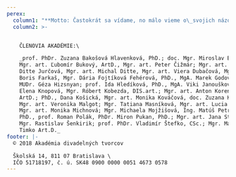```yaml
---
perex:
  column1: "**Motto: Častokrát sa vídame, no málo vieme o\_svojich názoroch.**\\\n**_(V. J.)_**\\\nHodnotové i odborné kritériá v našom divadelnom spoločenstve vykazujú v súčasnej dobe značnú rozkolísanosť. Je niekoľko uzlových bodov, kde sa v komunite sporadicky prejaví názorový diskurz o súčasnej slovenskej divadelnej tvorbe: Ocenenia DOSKY, Ceny a Prémie Litfond-u a Festival Dotyky a spojenia v Martine, no možnosť vedenia kontinuálneho dialógu alebo dokonca okamžitého reagovania na aktuálne témy, či nezrovnalosti spoločenského a odborného vývoja, komunita divadelníkov postráda. A tak Akadémiu divadelných tvorcov zakladáme ako verejnoprospešnú záujmovú organizáciu, ktorá združuje významné osobnosti slovenskej divadelnej kultúry a ktorá by diskusie mohla iniciovať.\\\nTento svoj úmysel chce Akadémia začať odvíjať od založenia každoročnej celoštátnej **Ceny Akadémie za divadelnú inscenáciu sezóny**, ktorá by zohľadňovala tvorbu všetkých divadiel na Slovensku, zmapovala ju v\_danej sezóne a\_následne tieto inšpiratívne inscenácie predstavila **organizovaním viacmesačnej prehliadky**."
  column2: >-


    ČLENOVIA AKADÉMIE:\

    _prof. PhDr. Zuzana Bakošová Hlavenková, PhD.; doc. Mgr. Miroslav Ballay;
    Mgr. art. Ľubomír Bukový, ArtD., Mgr. art. Peter Čižmár; Mgr. art. Iveta
    Ditte Jurčová, Mgr. art. Michal Ditte, Mgr. art. Viera Dubačová, Mgr. art.
    Boris Farkaš, Mgr. Dária Fojtíková Fehérová, PhD., MgA. Marek Godovič PhD.,
    MUDr. Géza Hizsnyan; prof. Ida Hledíková, PhD., MgA. Viki Janoušková, PhDr.
    Elena Knopová, Mgr. Róbert Kobezda, DIS.art.; Mgr. art. Anton Korenči,
    ArtD.; PhD., Dana Košická, Mgr. art. Monika Kováčová, doc. Zuzana Kronerová,
    Mgr. art. Veronika Malgot; Mgr. Tatiana Masníková, Mgr. art. Lucia Mihálová,
    Mgr. art. Monika Michnová; Mgr. Michaela Mojžišová, Ing. Matúš Petričko,
    PhD., prof. Roman Polák, PhDr. Miron Pukan, PhD.; Mgr. art. Jana Strnisková;
    Mgr. Rastislav Šenkirik; prof. PhDr. Vladimír Štefko, CSc.; Mgr. Martin
    Timko Art.D._
footer: |-
  © 2018 Akadémia divadelných tvorcov

  Školská 14, 811 07 Bratislava \
  IČO 51718197, č. ú. SK48 0900 0000 0051 4673 0578
---
```


